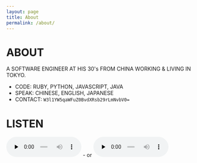 ```yaml
---
layout: page
title: About
permalink: /about/
---
```


# ABOUT
A SOFTWARE ENGINEER AT HIS 30's FROM CHINA WORKING & LIVING IN TOKYO.
- CODE: RUBY, PYTHON, JAVASCRIPT, JAVA
- SPEAK: CHINESE, ENGLISH, JAPANESE
- CONTACT: `W3l1YW5qaWFuZ0BvdXRsb29rLmNvbV0=`

# LISTEN
<audio id="bbclive" controls style="width:200px;" preload="none">
  <source src="http://bbcwssc.ic.llnwd.net/stream/bbcwssc_mp1_ws-eieuk">
  <source src="http://bbcwssc.ic.llnwd.net/stream/bbcwssc_mp1_ws-eieuk_backup">
</audio>
- or
<audio controls style="width:200px;" preload="none">
  <source src="http://musicbird.leanstream.co/JCB068-MP3?args=tunein_02" type="audio/mpeg">
</audio>
